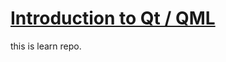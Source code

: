 # [Introduction to Qt / QML](https://www.youtube.com/playlist?list=PL6CJYn40gN6hdNC1IGQZfVI707dh9DPRc)



this is learn repo.